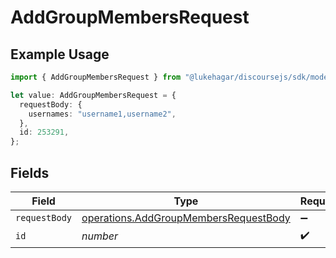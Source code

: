 # AddGroupMembersRequest

## Example Usage

```typescript
import { AddGroupMembersRequest } from "@lukehagar/discoursejs/sdk/models/operations";

let value: AddGroupMembersRequest = {
  requestBody: {
    usernames: "username1,username2",
  },
  id: 253291,
};
```

## Fields

| Field                                                                                                 | Type                                                                                                  | Required                                                                                              | Description                                                                                           |
| ----------------------------------------------------------------------------------------------------- | ----------------------------------------------------------------------------------------------------- | ----------------------------------------------------------------------------------------------------- | ----------------------------------------------------------------------------------------------------- |
| `requestBody`                                                                                         | [operations.AddGroupMembersRequestBody](../../../sdk/models/operations/addgroupmembersrequestbody.md) | :heavy_minus_sign:                                                                                    | N/A                                                                                                   |
| `id`                                                                                                  | *number*                                                                                              | :heavy_check_mark:                                                                                    | N/A                                                                                                   |